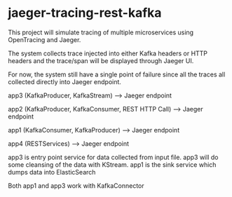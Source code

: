 # jaeger-tracing-rest-kafka

This project will simulate tracing of multiple microservices using OpenTracing and Jaeger.

The system collects trace injected into either Kafka headers or HTTP headers and the trace/span will be displayed through Jaeger UI.

For now, the system still have a single point of failure since all the traces all collected directly into Jaeger endpoint.

app3 (KafkaProducer, KafkaStream) --> Jaeger endpoint

app2 (KafkaProducer, KafkaConsumer, REST HTTP Call) --> Jaeger endpoint

app1 (KafkaConsumer, KafkaProducer) --> Jaeger endpoint

app4 (RESTServices) --> Jaeger endpoint

app3 is entry point service for data collected from input file. app3 will do some cleansing of the data with KStream.
app1 is the sink service which dumps data into ElasticSearch


Both app1 and app3 work with KafkaConnector
